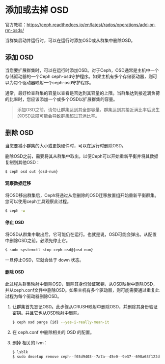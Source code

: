 # 添加或去掉 OSD

官方教程：https://ceph.readthedocs.io/en/latest/rados/operations/add-or-rm-osds/

当群集启动并运行时，可以在运行时添加OSD或从群集中删除OSD。



## 添加 OSD

当您要扩展群集时，可以在运行时添加OSD。对于Ceph，OSD通常是主机中一个存储驱动器的一个Ceph ceph-osd守护程序。如果主机有多个存储驱动器，则可以为每个驱动器映射一个ceph-osd守护程序。

通常，最好检查群集的容量以查看是否达到其容量的上限。当群集达到接近满负荷的比率时，您应该添加一个或多个OSD以扩展群集的容量。

> 添加OSD之前，请勿让群集达到其全部容量。群集达到其接近满比率后发生的OSD故障可能会导致群集超过其满比率。



## 删除 OSD

当您要减小群集的大小或更换硬件时，可以在运行时删除OSD。

删除OSD之前，需要将其从群集中取出，以便Ceph可以开始重新平衡并将其数据复制到其他OSD：

```bash
$ ceph osd out {osd-num}
```



#### 观察数据迁移

将OSD移出群集后，Ceph将通过从您删除的OSD迁移放置组开始重新平衡群集。您可以使用ceph工具观察此过程。

```bash
$ ceph -w
```



#### 停止 OSD

将OSD从群集中取出后，它可能仍在运行。也就是说，OSD可能会弹出。从配置中删除OSD之前，必须先停止它。

```bash
$ sudo systemctl stop ceph-osd@{osd-num}
```

一旦停止OSD，它就会处于 down 状态。



#### 删除 OSD

此过程从群集映射中删除OSD，删除其身份验证密钥，从OSD映射中删除OSD，并从ceph.conf文件中删除OSD。如果主机有多个驱动器，则可能需要通过重复此过程为每个驱动器删除OSD。

1. 让群集首先忘记OSD。此步骤从CRUSH映射中删除OSD，并删除其身份验证密钥。并且它也从OSD映射中删除。

   ```bash
   $ ceph osd purge {id} --yes-i-really-mean-it
   ```

2. 在 ceph.conf 中删除相关的 OSD 的配置。

3. 删掉 相关的 lvm：

   ```bash
   $ lsblk
   $ sudo dmsetup remove ceph--f03d9403--7a7a--45e0--9e37--698a63f122d9-osd--block--ec92b89c--d8b6--4007--8c26--4ddef645efe6
   ```

   

   



















